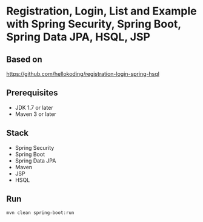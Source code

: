 # Registration, Login, List and  Example with Spring Security, Spring Boot, Spring Data JPA, HSQL, JSP

## Based on
https://github.com/hellokoding/registration-login-spring-hsql

## Prerequisites
- JDK 1.7 or later
- Maven 3 or later

## Stack
- Spring Security
- Spring Boot
- Spring Data JPA
- Maven
- JSP
- HSQL

## Run
```mvn clean spring-boot:run```
